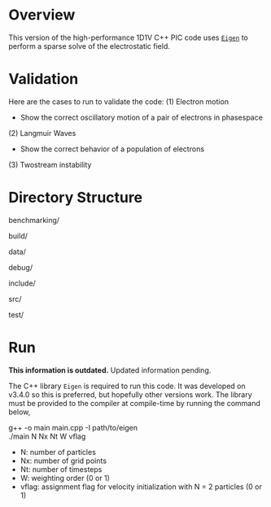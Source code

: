 # Overview
This version of the high-performance 1D1V C++ PIC code uses [`Eigen`](https://eigen.tuxfamily.org/index.php?title=Main_Page) to perform a sparse solve of the electrostatic field.

# Validation
Here are the cases to run to validate the code:
(1) Electron motion
- Show the correct oscillatory motion of a pair of electrons in phasespace

(2) Langmuir Waves
- Show the correct behavior of a population of electrons

(3) Twostream instability

# Directory Structure
benchmarking/

build/

data/

debug/

include/

src/

test/

# Run
**This information is outdated.** Updated information pending.

The C++ library `Eigen` is required to run this code. It was developed on v3.4.0 so this is preferred, but hopefully other versions work. 
The library must be provided to the compiler at compile-time by running the command below,

g++ -o main main.cpp -I path/to/eigen  
./main N Nx Nt W vflag

- N: number of particles
- Nx: number of grid points 
- Nt: number of timesteps
- W: weighting order (0 or 1)
- vflag: assignment flag for velocity initialization with N = 2 particles (0 or 1)

